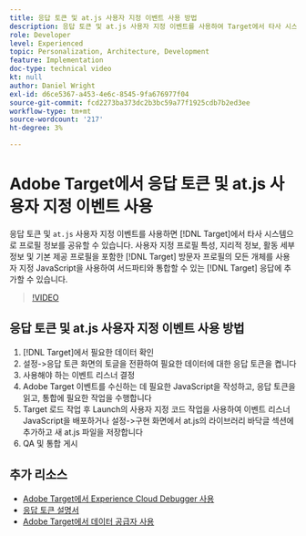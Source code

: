 ```yaml
---
title: 응답 토큰 및 at.js 사용자 지정 이벤트 사용 방법
description: 응답 토큰 및 at.js 사용자 지정 이벤트를 사용하여 Target에서 타사 시스템으로 프로필 정보를 공유하는 방법을 알아봅니다.
role: Developer
level: Experienced
topic: Personalization, Architecture, Development
feature: Implementation
doc-type: technical video
kt: null
author: Daniel Wright
exl-id: d6ce5367-a453-4e6c-8545-9fa676977f04
source-git-commit: fcd2273ba373dc2b3bc59a77f1925cdb7b2ed3ee
workflow-type: tm+mt
source-wordcount: '217'
ht-degree: 3%

---
```


# Adobe Target에서 응답 토큰 및 at.js 사용자 지정 이벤트 사용

응답 토큰 및 `at.js` 사용자 지정 이벤트를 사용하면 [!DNL Target]에서 타사 시스템으로 프로필 정보를 공유할 수 있습니다. 사용자 지정 프로필 특성, 지리적 정보, 활동 세부 정보 및 기본 제공 프로필을 포함한 [!DNL Target] 방문자 프로필의 모든 개체를 사용자 지정 JavaScript을 사용하여 서드파티와 통합할 수 있는 [!DNL Target] 응답에 추가할 수 있습니다.

>[!VIDEO](https://video.tv.adobe.com/v/33347/?quality=12&captions=kor)

## 응답 토큰 및 at.js 사용자 지정 이벤트 사용 방법

1. [!DNL Target]에서 필요한 데이터 확인
1. 설정->응답 토큰 화면의 토글을 전환하여 필요한 데이터에 대한 응답 토큰을 켭니다
1. 사용해야 하는 이벤트 리스너 결정
1. Adobe Target 이벤트를 수신하는 데 필요한 JavaScript을 작성하고, 응답 토큰을 읽고, 통합에 필요한 작업을 수행합니다
1. Target 로드 작업 후 Launch의 사용자 지정 코드 작업을 사용하여 이벤트 리스너 JavaScript을 배포하거나 설정->구현 화면에서 at.js의 라이브러리 바닥글 섹션에 추가하고 새 at.js 파일을 저장합니다
1. QA 및 통합 게시

## 추가 리소스

* [Adobe Target에서 Experience Cloud Debugger 사용](../troubleshooting/troubleshoot-with-the-experience-cloud-debugger.md)
* [응답 토큰 설명서](https://experienceleague.adobe.com/docs/target/using/administer/response-tokens.html?lang=ko)
* [Adobe Target에서 데이터 공급자 사용](use-data-providers-to-integrate-third-party-data.md)
